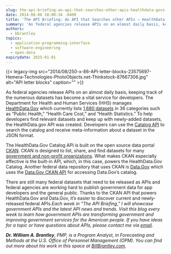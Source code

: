 ```yaml
---
slug: the-api-briefing-an-api-that-searches-other-apis-healthdata-govs-catalog-api
date: 2014-08-06 10:00:34 -0400
title: 'The API Briefing: An API that Searches other APIs – HealthData.Gov’s Catalog API'
summary: 'As federal agencies release APIs on an almost daily basis, keeping track of the numerous datasets has become a vital service for developers. The Department for Health and Human Services (HHS) manages HealthData.Gov which currently lists 1,680 datasets in 36 categories such as &ldquo;Public Health,&rdquo; &ldquo;Health Care Cost,&rdquo; and &ldquo;Health Statistics.&rdquo; To help developers find'
authors:
  - bbrantley
topics:
  - application-programming-interface
  - software-engineering
  - open-data
expirydate: 2025-01-01
---
```


{{< legacy-img src="2014/08/250-x-86-API-letter-blocks-23575697-Hemera-Technologies-PhotoObjects.net-Thinkstock-87667306.jpg" alt="API letter blocks" caption="" >}}

As federal agencies release APIs on an almost daily basis, keeping track of the numerous datasets has become a vital service for developers. The Department for Health and Human Services (HHS) manages <a href="http://www.healthdata.gov/" target="_blank">HealthData.Gov</a> which currently lists <a href="http://www.healthdata.gov/dataset/search" target="_blank">1,680 datasets</a> in 36 categories such as “Public Health,” “Health Care Cost,” and “Health Statistics.” To help developers find relevant datasets and keep up with newly-added datasets, the HealthData.gov API was created. Developers can use the <a href="http://www.healthdata.gov/catalog-api" target="_blank">Catalog API</a> to search the catalog and receive meta-information about a dataset in the JSON format.

The HealthData.Gov Catalog API is built on the open source data portal <a href="http://ckan.org/" target="_blank">CKAN</a>. CKAN is designed to list, share, and find datasets for many <a href="http://ckan.org/instances/#" target="_blank">government and non-profit organizations</a>. What makes CKAN especially effective is the built-in API, which, in this case, powers the HealthData.Gov Catalog. Another federal data repository that uses CKAN is <a href="http://www.data.gov/" target="_blank">Data.Gov</a> which uses the <a href="http://www.data.gov/developers/apis" target="_blank">Data.Gov CKAN API</a> for accessing Data.Gov’s catalog.

There are still many federal datasets that need to be released as APIs and federal agencies are working hard to publish government data for app developers and the general public. Thanks to the CKAN API that powers HealthData.Gov and Data.Gov, it&#8217;s easier to discover current and newly-released federal APIs._Each week in “The API Briefing,” I will showcase government APIs and the latest API news and trends. Visit this blog every week to learn how government APIs are transforming government and improving government services for the American people. If you have ideas for a topic or have questions about APIs, please contact me via_ [_email_](mailto:%20William.Brantley@opm.gov)_._

**_Dr. William A. Brantley_**_, PMP, is a Program Analyst, in Forecasting and Methods at the U.S. Office of Personnel Management (OPM). You can find out more about his work in this space at_ [_BillBrantley.com_](http://billbrantley.com/)_._

<div class="copyIcon copy0">
</div>

<div class="pasteIcon paste0">
</div>

<div class="notifyIcon">
</div>
